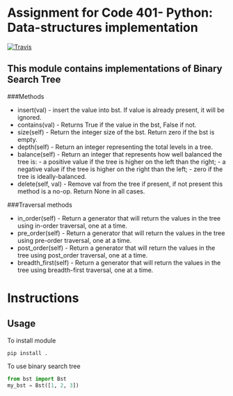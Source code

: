 # Assignment for Code 401- Python: Data-structures implementation
[![Travis](https://travis-ci.org/tanyaweaver/data-structures-2.svg?branch=traversals)](https://travis-ci.org/tanyaweaver/data-structures-2.svg?branch=traversals)
## This module contains implementations of Binary Search Tree
###Methods
* insert(val) -    insert the value into bst. If value is already present, it will be ignored.
* contains(val) - Returns True if the value in the bst, False if not.
* size(self) - Return the integer size of the bst. Return zero if the bst is empty.
* depth(self) - Return an integer representing the total levels in a tree.
* balance(self) - Return an integer that represents how well balanced the tree is:
                    - a positive value if the tree is higher on the left than the right;
                    - a negative value if the tree is higher on the right than the left;
                    - zero if the tree is ideally-balanced.
* delete(self, val) - Remove val from the tree if present, if not present this method is a    no-op. Return None in all cases.

###Traversal methods
* in_order(self) - Return a generator that will return the values in the tree using in-order traversal, one at a time.
* pre_order(self) - Return a generator that will return the values in the tree using pre-order traversal, one at a time.
* post_order(self) - Return a generator that will return the values in the tree using post_order traversal, one at a time.
* breadth_first(self) - Return a generator that will return the values in the tree using breadth-first traversal, one at a time.

# Instructions
## Usage
To install module
```
pip install .
```

To use binary search tree
```python
from bst import Bst
my_bst = Bst([1, 2, 3])
```

